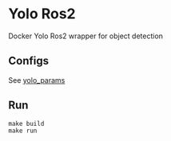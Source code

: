 # Yolo Ros2

Docker Yolo Ros2 wrapper for object detection

## Configs

See [yolo_params](src/object_detection/yolo_bringup/config/yolo_params.yaml)

## Run

```
make build 
make run 
```
